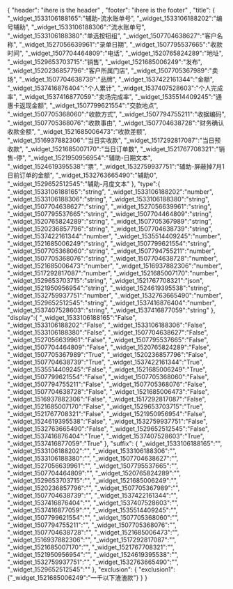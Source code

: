 {
 "header":
  "ihere is the header"
  ,
 "footer":
  "ihere is the footer"
  ,
 "title": {
    "_widget_1533106188165":"辅助-流水账单号",
    "_widget_1533106188202":"编号辅助",
    "_widget_1533106188306":"流水账单号",
    "_widget_1533106188380":"单选按钮组",
    "_widget_1507704638627":"客户名称",
    "_widget_1527056639961":"录单日期",
    "_widget_1507795537665":"收款时间",
    "_widget_1507704464809":"电话",
    "_widget_1520765824289":"地址",
    "_widget_1529653703715":"销售",
    "_widget_1521685006249":"发布",
    "_widget_1520236857796":"客户所属门店",
    "_widget_1507705367989":"卖场",
    "_widget_1507704638739":"品牌",
    "_widget_1537422161344":"金额",
    "_widget_1537416876404":"个人累计",
    "_widget_1537407528603":"个人完成率",
    "_widget_1537416877059":"卖场完成率",
    "_widget_1535514409245":"通惠卡返现金额",
    "_widget_1507799621554":"交款地点",
    "_widget_1507705368060":"收款方式",
    "_widget_1507794755211":"收据编码",
    "_widget_1507705368076":"收款事由",
    "_widget_1507704638728":"财务确认收款金额",
    "_widget_1521685006473":"收款差额",
    "_widget_1516937882306":"当日实收款",
    "_widget_1517292817087":"当日预收款",
    "_widget_1521685007170":"当日订单数",
    "_widget_1521767708321":"销售-停",
    "_widget_1521950956954":"辅助-日期文本",
    "_widget_1524619395538":"票",
    "_widget_1532759937751":"辅助-屏蔽掉7月1日前订单的金额",
    "_widget_1532763665490":"辅助0",
    "_widget_1529652512545":"辅助-月度文本"
    },
  "type":{
    "_widget_1533106188165":"string",
    "_widget_1533106188202":"number",
    "_widget_1533106188306":"string",
    "_widget_1533106188380":"string",
    "_widget_1507704638627":"string",
    "_widget_1527056639961":"string",
    "_widget_1507795537665":"string",
    "_widget_1507704464809":"string",
    "_widget_1520765824289":"string",
    "_widget_1507705367989":"string",
    "_widget_1520236857796":"string",
    "_widget_1507704638739":"string",
    "_widget_1537422161344":"number",
    "_widget_1535514409245":"number",
    "_widget_1521685006249":"string",
    "_widget_1507799621554":"string",
    "_widget_1507705368060":"string",
    "_widget_1507794755211":"number",
    "_widget_1507705368076":"string",
    "_widget_1507704638728":"number",
    "_widget_1521685006473":"number",
    "_widget_1516937882306":"number",
    "_widget_1517292817087":"number",
    "_widget_1521685007170":"number",
    "_widget_1529653703715":"string",
    "_widget_1521767708321":"json",
    "_widget_1521950956954":"string",
    "_widget_1524619395538":"string",
    "_widget_1532759937751":"number",
    "_widget_1532763665490":"number",
    "_widget_1529652512545":"string",
    "_widget_1537416876404":"number",
    "_widget_1537407528603":"string",
    "_widget_1537416877059":"string"
   },
  "display":{
    "_widget_1533106188165":"False",
    "_widget_1533106188202":"False",
    "_widget_1533106188306":"False",
    "_widget_1533106188380":"False",
    "_widget_1507704638627":"False",
    "_widget_1527056639961":"False",
    "_widget_1507795537665":"False",
    "_widget_1507704464809":"False",
    "_widget_1520765824289":"False",
    "_widget_1507705367989":"True",
    "_widget_1520236857796":"False",
    "_widget_1507704638739":"True",
    "_widget_1537422161344":"True",
    "_widget_1535514409245":"False",
    "_widget_1521685006249":"True",
    "_widget_1507799621554":"False",
    "_widget_1507705368060":"False",
    "_widget_1507794755211":"False",
    "_widget_1507705368076":"False",
    "_widget_1507704638728":"False",
    "_widget_1521685006473":"False",
    "_widget_1516937882306":"False",
    "_widget_1517292817087":"False",
    "_widget_1521685007170":"False",
    "_widget_1529653703715":"True",
    "_widget_1521767708321":"False",
    "_widget_1521950956954":"False",
    "_widget_1524619395538":"False",
    "_widget_1532759937751":"False",
    "_widget_1532763665490":"False",
    "_widget_1529652512545":"False",
    "_widget_1537416876404":"True",
    "_widget_1537407528603":"True",
    "_widget_1537416877059":"True"
    },
 "suffix": {
    "_widget_1533106188165":"",
    "_widget_1533106188202":"",
    "_widget_1533106188306":"",
    "_widget_1533106188380":"",
    "_widget_1507704638627":"",
    "_widget_1527056639961":"",
    "_widget_1507795537665":"",
    "_widget_1507704464809":"",
    "_widget_1520765824289":"",
    "_widget_1529653703715":"",
    "_widget_1521685006249":"",
    "_widget_1520236857796":"",
    "_widget_1507705367989":"",
    "_widget_1507704638739":"",
    "_widget_1537422161344":"",
    "_widget_1537416876404":"",
    "_widget_1537407528603":"",
    "_widget_1537416877059":"",
    "_widget_1535514409245":"",
    "_widget_1507799621554":"",
    "_widget_1507705368060":"",
    "_widget_1507794755211":"",
    "_widget_1507705368076":"",
    "_widget_1507704638728":"",
    "_widget_1521685006473":"",
    "_widget_1516937882306":"",
    "_widget_1517292817087":"",
    "_widget_1521685007170":"",
    "_widget_1521767708321":"",
    "_widget_1521950956954":"",
    "_widget_1524619395538":"",
    "_widget_1532759937751":"",
    "_widget_1532763665490":"",
    "_widget_1529652512545":""
    },
 "exclusion": {
    "exclusion1":{"_widget_1521685006249":"一千以下渣渣款"}
   }
}

